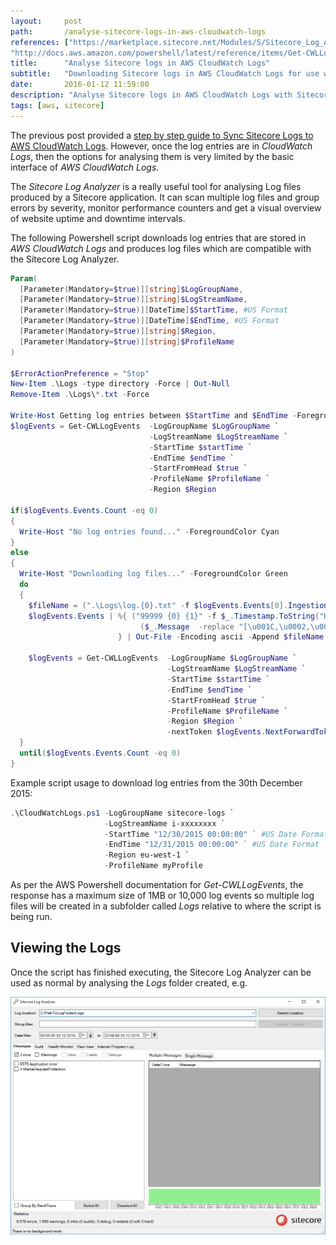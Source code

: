 ```yaml
---
layout:     post
path:       /analyse-sitecore-logs-in-aws-cloudwatch-logs
references: ["https://marketplace.sitecore.net/Modules/S/Sitecore_Log_Analyzer.aspx|Sitecore Log Analyzer",
"http://docs.aws.amazon.com/powershell/latest/reference/items/Get-CWLLogEvents.html|AWS Powershell Get-CWLLogEvents Reference"]
title:      "Analyse Sitecore logs in AWS CloudWatch Logs"
subtitle:   "Downloading Sitecore logs in AWS CloudWatch Logs for use with Sitecore Log Analyzer"
date:       2016-01-12 11:59:00
description: "Analyse Sitecore logs in AWS CloudWatch Logs with Sitecore Log Analyzer"
tags: [aws, sitecore]
---
```


The previous post provided a [step by step guide to Sync Sitecore Logs to AWS CloudWatch Logs](/2015-12-16-sync-sitecore-logs-to-cloudwatch-logs). However,
once the log entries are in *CloudWatch Logs*, then the options for 
analysing them is very limited by the basic interface of *AWS CloudWatch 
Logs*.

The *Sitecore Log Analyzer* is a really useful tool for analysing Log files
produced by a Sitecore application. It can scan multiple log files and group 
errors by severity, monitor performance counters and get a visual overview of 
website uptime and downtime intervals.

The following Powershell script downloads log entries that are stored in 
*AWS CloudWatch Logs* and produces log files which are compatible with
the Sitecore Log Analyzer.

```powershell
Param(
  [Parameter(Mandatory=$true)][string]$LogGroupName,
  [Parameter(Mandatory=$true)][string]$LogStreamName,
  [Parameter(Mandatory=$true)][DateTime]$StartTime, #US Format
  [Parameter(Mandatory=$true)][DateTime]$EndTime, #US Format
  [Parameter(Mandatory=$true)][string]$Region,
  [Parameter(Mandatory=$true)][string]$ProfileName
)

$ErrorActionPreference = "Stop"
New-Item .\Logs -type directory -Force | Out-Null
Remove-Item .\Logs\*.txt -Force

Write-Host Getting log entries between $StartTime and $EndTime -ForegroundColor Yellow
$logEvents = Get-CWLLogEvents  -LogGroupName $LogGroupName `
                               -LogStreamName $LogStreamName `
                               -StartTime $startTime `
                               -EndTime $endTime `
                               -StartFromHead $true `
                               -ProfileName $ProfileName `
                               -Region $Region

if($logEvents.Events.Count -eq 0)
{
  Write-Host "No log entries found..." -ForegroundColor Cyan
}
else
{
  Write-Host "Downloading log files..." -ForegroundColor Green
  do
  {
    $fileName = (".\Logs\log.{0}.txt" -f $logEvents.Events[0].IngestionTime.ToString("yyyyMMdd.HHmmss"))
    $logEvents.Events | %{ ("99999 {0} {1}" -f $_.Timestamp.ToString("HH:mm:ss"), `
                             ($_.Message  -replace "[\u001C,\u0002,\u0019,\u001A]","" )) `
                        } | Out-File -Encoding ascii -Append $fileName 

    $logEvents = Get-CWLLogEvents  -LogGroupName $LogGroupName `
                                   -LogStreamName $LogStreamName `
                                   -StartTime $startTime `
                                   -EndTime $endTime `
                                   -StartFromHead $true `
                                   -ProfileName $ProfileName `
                                   -Region $Region `
                                   -nextToken $logEvents.NextForwardToken
  }
  until($logEvents.Events.Count -eq 0)
}
```

Example script usage to download log entries from the 30th December 2015:

```powershell
.\CloudWatchLogs.ps1 -LogGroupName sitecore-logs `
                     -LogStreamName i-xxxxxxxx `
                     -StartTime "12/30/2015 00:00:00" ` #US Date Format
                     -EndTime "12/31/2015 00:00:00" ` #US Date Format
                     -Region eu-west-1 `
                     -ProfileName myProfile
```

As per the AWS Powershell documentation for *Get-CWLLogEvents*, the response
has a maximum size of 1MB or 10,000 log events so multiple log files will be created 
in a subfolder called *Logs* relative to where the script is being run.

## Viewing the Logs

Once the script has finished executing, the Sitecore Log Analyzer can be used as 
normal by analysing the *Logs* folder created, e.g.

![SitecoreLogAnalyzer Result](./images/2016-01-12-analyse-sitecore-logs-in-aws-cloudwatch-logs/SitecoreLogAnalyzer-Result.jpg)

